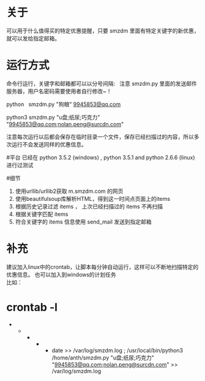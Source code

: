 # 关于
可以用于什么值得买的特定优惠提醒，只要 smzdm 里面有特定关键字的新优惠， 就可以发给指定邮箱。



# 运行方式  
命令行运行，关键字和邮箱都可以以分号间隔:  
注意 smzdm.py 里面的发送邮件服务器，用户名密码需要使用者自行修改~！   

python   smzdm.py "狗粮" 9945853@qq.com  

python3  smzdm.py "u盘;纸尿;巧克力" "9945853@qq.com;nolan.peng@surcdn.com"  

注意每次运行以后都会保存在临时目录一个文件，保存已经扫描过的内容，所以多次运行不会发送同样的优惠信息。  

#平台
已经在  python 3.5.2 (windows) , python 3.5.1 and python 2.6.6 (linux)  进行过测试  

#细节
1. 使用urllib/urllib2获取 m.smzdm.com 的网页  
2. 使用beautifulsoup库解析HTML，得到这一时间点页面上的items  
3. 根据历史记录过滤 items ， 上次已经扫描过的 items 不再扫描  
4. 根据关键字匹配 items  
5. 符合关键字的 items 信息使用 send_mail 发送到指定邮箱  

# 补充
建议加入linux中的crontab，让脚本每分钟自动运行，这样可以不断地扫描特定的优惠信息。 也可以加入到windows的计划任务  
比如：  
# crontab  -l  
* * * * *   date >> /var/log/smzdm.log ; /usr/local/bin/python3  /home/anth/smzdm.py "u盘;纸尿;巧克力" "9945853@qq.com;nolan.peng@surcdn.com" >> /var/log/smzdm.log
